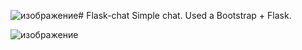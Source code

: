 ![изображение](https://github.com/Kamenshick/Flask-chat/assets/72657427/b4dd3a8d-2cc5-4f8c-ae3d-1c1536cd5ce4)# Flask-chat
Simple chat. Used a Bootstrap + Flask.

![изображение](https://github.com/Kamenshick/Flask-chat/assets/72657427/c7b67c81-27d8-4cdf-bef1-21f2c4e39e5c)

